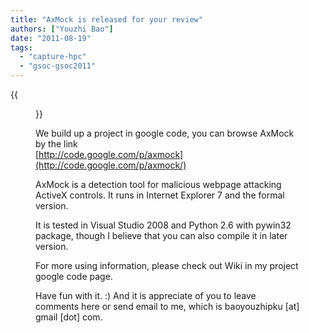 ```yaml
---
title: "AxMock is released for your review"
authors: ["Youzhi Bao"]
date: "2011-08-19"
tags: 
  - "capture-hpc"
  - "gsoc-gsoc2011"
---
```

{{<figure src="images/banner.png" alt="Banner" width="50%">}}

We build up a project in google code, you can browse AxMock by the link  
[http://code.google.com/p/axmock](http://code.google.com/p/axmock/)  
  
AxMock is a detection tool for malicious webpage attacking ActiveX controls. It runs in Internet Explorer 7 and the formal version.  
  
It is tested in Visual Studio 2008 and Python 2.6 with pywin32 package, though I believe that you can also compile it in later version.  
  
For more using information, please check out Wiki in my project google code page.  
  
Have fun with it. :) And it is appreciate of you to leave comments here or send email to me, which is baoyouzhipku \[at\] gmail \[dot\] com.
